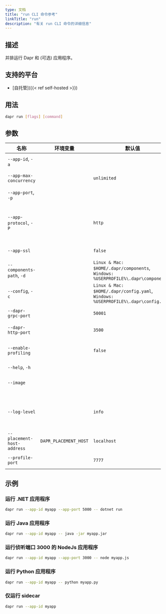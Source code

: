 ```yaml
---
type: 文档
title: "run CLI 命令参考"
linkTitle: "run"
description: "有关 run CLI 命令的详细信息"
---
```


## 描述

并排运行 Dapr 和 (可选) 应用程序。

## 支持的平台

- [自托管]({{< ref self-hosted >}})

## 用法

```bash
dapr run [flags] [command]
```

## 参数

| 名称                         | 环境变量                  | 默认值                                                                                      | 描述                                                                       |
| -------------------------- | --------------------- | ---------------------------------------------------------------------------------------- | ------------------------------------------------------------------------ |
| `--app-id`, `-a`           |                       |                                                                                          | 用于服务发现的应用程序 Id                                                           |
| `--app-max-concurrency`    |                       | `unlimited`                                                                              | 应用程序的并发级别，默认为无限制                                                         |
| `--app-port`, `-p`         |                       |                                                                                          | 应用程序正在侦听的端口                                                              |
| `--app-protocol`, `-P`     |                       | `http`                                                                                   | 协议（gRPC 或 HTTP） Dapr 用于与应用程序通信。 有效值为: `http` 或 `grpc`                    |
| `--app-ssl`                |                       | `false`                                                                                  | 当 Dapr 调用应用程序时启用 https                                                   |
| `--components-path`, `-d`  |                       | `Linux & Mac: $HOME/.dapr/components`, `Windows: %USERPROFILE%\.dapr\components`   | Components 目录的路径                                                         |
| `--config`, `-c`           |                       | `Linux & Mac: $HOME/.dapr/config.yaml`, `Windows: %USERPROFILE%\.dapr\config.yaml` | Dapr 配置文件                                                                |
| `--dapr-grpc-port`         |                       | `50001`                                                                                  | Dapr 要监听的 gRPC 端口                                                        |
| `--dapr-http-port`         |                       | `3500`                                                                                   | Dapr 要监听的 HTTP 端口                                                        |
| `--enable-profiling`       |                       | `false`                                                                                  | 通过 HTTP 端点启用 `pproft` 性能检测                                               |
| `--help`, `-h`             |                       |                                                                                          | 显示此帮助消息                                                                  |
| `--image`                  |                       |                                                                                          | 要在中生成代码的 image。 输入为： `repository/image`                                  |
| `--log-level`              |                       | `info`                                                                                   | 日志详细程度。 有效值因为其中之一: `debug`, `info`, `warn`, `error`, `fatal`, or `panic` |
| `--placement-host-address` | `DAPR_PLACEMENT_HOST` | `localhost`                                                                              | Placement 服务所在的主机                                                        |
| `--profile-port`           |                       | `7777`                                                                                   | 要侦听的性能检测服务的端口                                                            |

## 示例

### 运行 .NET 应用程序

```bash
dapr run --app-id myapp --app-port 5000 -- dotnet run
```

### 运行 Java 应用程序

```bash
dapr run --app-id myapp -- java -jar myapp.jar
```

### 运行侦听端口 3000 的 NodeJs 应用程序

```bash
dapr run --app-id myapp --app-port 3000 -- node myapp.js
```

### 运行 Python 应用程序

```bash
dapr run --app-id myapp -- python myapp.py
```

### 仅运行 sidecar

```bash
dapr run --app-id myapp
```
